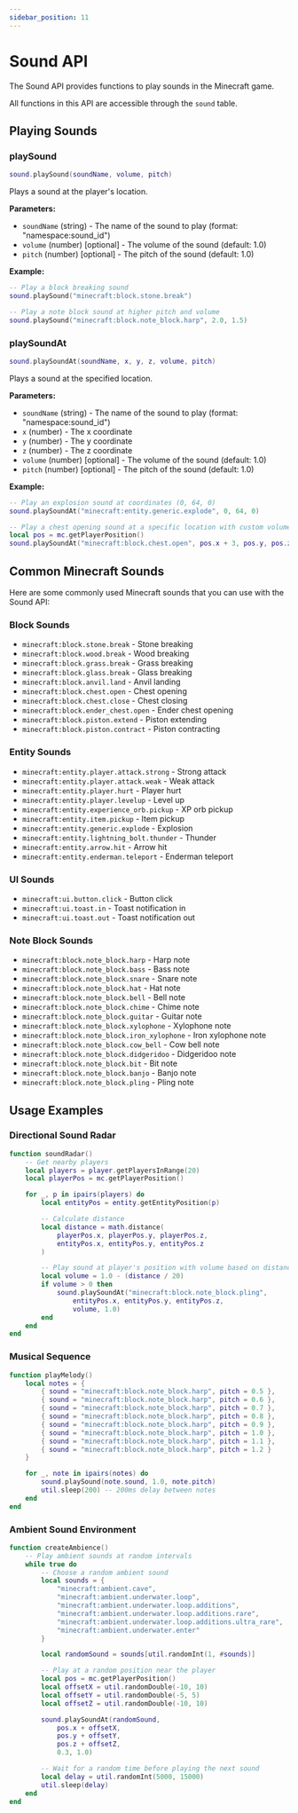 ```yaml
---
sidebar_position: 11
---
```


# Sound API

The Sound API provides functions to play sounds in the Minecraft game.

All functions in this API are accessible through the `sound` table.

## Playing Sounds

### playSound

```lua
sound.playSound(soundName, volume, pitch)
```

Plays a sound at the player's location.

**Parameters:**
- `soundName` (string) - The name of the sound to play (format: "namespace:sound_id")
- `volume` (number) [optional] - The volume of the sound (default: 1.0)
- `pitch` (number) [optional] - The pitch of the sound (default: 1.0)

**Example:**
```lua
-- Play a block breaking sound
sound.playSound("minecraft:block.stone.break")

-- Play a note block sound at higher pitch and volume
sound.playSound("minecraft:block.note_block.harp", 2.0, 1.5)
```

### playSoundAt

```lua
sound.playSoundAt(soundName, x, y, z, volume, pitch)
```

Plays a sound at the specified location.

**Parameters:**
- `soundName` (string) - The name of the sound to play (format: "namespace:sound_id")
- `x` (number) - The x coordinate
- `y` (number) - The y coordinate
- `z` (number) - The z coordinate
- `volume` (number) [optional] - The volume of the sound (default: 1.0)
- `pitch` (number) [optional] - The pitch of the sound (default: 1.0)

**Example:**
```lua
-- Play an explosion sound at coordinates (0, 64, 0)
sound.playSoundAt("minecraft:entity.generic.explode", 0, 64, 0)

-- Play a chest opening sound at a specific location with custom volume and pitch
local pos = mc.getPlayerPosition()
sound.playSoundAt("minecraft:block.chest.open", pos.x + 3, pos.y, pos.z, 0.5, 0.8)
```

## Common Minecraft Sounds

Here are some commonly used Minecraft sounds that you can use with the Sound API:

### Block Sounds
- `minecraft:block.stone.break` - Stone breaking
- `minecraft:block.wood.break` - Wood breaking
- `minecraft:block.grass.break` - Grass breaking
- `minecraft:block.glass.break` - Glass breaking
- `minecraft:block.anvil.land` - Anvil landing
- `minecraft:block.chest.open` - Chest opening
- `minecraft:block.chest.close` - Chest closing
- `minecraft:block.ender_chest.open` - Ender chest opening
- `minecraft:block.piston.extend` - Piston extending
- `minecraft:block.piston.contract` - Piston contracting

### Entity Sounds
- `minecraft:entity.player.attack.strong` - Strong attack
- `minecraft:entity.player.attack.weak` - Weak attack
- `minecraft:entity.player.hurt` - Player hurt
- `minecraft:entity.player.levelup` - Level up
- `minecraft:entity.experience_orb.pickup` - XP orb pickup
- `minecraft:entity.item.pickup` - Item pickup
- `minecraft:entity.generic.explode` - Explosion
- `minecraft:entity.lightning_bolt.thunder` - Thunder
- `minecraft:entity.arrow.hit` - Arrow hit
- `minecraft:entity.enderman.teleport` - Enderman teleport

### UI Sounds
- `minecraft:ui.button.click` - Button click
- `minecraft:ui.toast.in` - Toast notification in
- `minecraft:ui.toast.out` - Toast notification out

### Note Block Sounds
- `minecraft:block.note_block.harp` - Harp note
- `minecraft:block.note_block.bass` - Bass note
- `minecraft:block.note_block.snare` - Snare note
- `minecraft:block.note_block.hat` - Hat note
- `minecraft:block.note_block.bell` - Bell note
- `minecraft:block.note_block.chime` - Chime note
- `minecraft:block.note_block.guitar` - Guitar note
- `minecraft:block.note_block.xylophone` - Xylophone note
- `minecraft:block.note_block.iron_xylophone` - Iron xylophone note
- `minecraft:block.note_block.cow_bell` - Cow bell note
- `minecraft:block.note_block.didgeridoo` - Didgeridoo note
- `minecraft:block.note_block.bit` - Bit note
- `minecraft:block.note_block.banjo` - Banjo note
- `minecraft:block.note_block.pling` - Pling note

## Usage Examples

### Directional Sound Radar

```lua
function soundRadar()
    -- Get nearby players
    local players = player.getPlayersInRange(20)
    local playerPos = mc.getPlayerPosition()

    for _, p in ipairs(players) do
        local entityPos = entity.getEntityPosition(p)

        -- Calculate distance
        local distance = math.distance(
            playerPos.x, playerPos.y, playerPos.z,
            entityPos.x, entityPos.y, entityPos.z
        )

        -- Play sound at player's position with volume based on distance
        local volume = 1.0 - (distance / 20)
        if volume > 0 then
            sound.playSoundAt("minecraft:block.note_block.pling", 
                entityPos.x, entityPos.y, entityPos.z, 
                volume, 1.0)
        end
    end
end
```

### Musical Sequence

```lua
function playMelody()
    local notes = {
        { sound = "minecraft:block.note_block.harp", pitch = 0.5 },
        { sound = "minecraft:block.note_block.harp", pitch = 0.6 },
        { sound = "minecraft:block.note_block.harp", pitch = 0.7 },
        { sound = "minecraft:block.note_block.harp", pitch = 0.8 },
        { sound = "minecraft:block.note_block.harp", pitch = 0.9 },
        { sound = "minecraft:block.note_block.harp", pitch = 1.0 },
        { sound = "minecraft:block.note_block.harp", pitch = 1.1 },
        { sound = "minecraft:block.note_block.harp", pitch = 1.2 }
    }

    for _, note in ipairs(notes) do
        sound.playSound(note.sound, 1.0, note.pitch)
        util.sleep(200) -- 200ms delay between notes
    end
end
```

### Ambient Sound Environment

```lua
function createAmbience()
    -- Play ambient sounds at random intervals
    while true do
        -- Choose a random ambient sound
        local sounds = {
            "minecraft:ambient.cave",
            "minecraft:ambient.underwater.loop",
            "minecraft:ambient.underwater.loop.additions",
            "minecraft:ambient.underwater.loop.additions.rare",
            "minecraft:ambient.underwater.loop.additions.ultra_rare",
            "minecraft:ambient.underwater.enter"
        }

        local randomSound = sounds[util.randomInt(1, #sounds)]

        -- Play at a random position near the player
        local pos = mc.getPlayerPosition()
        local offsetX = util.randomDouble(-10, 10)
        local offsetY = util.randomDouble(-5, 5)
        local offsetZ = util.randomDouble(-10, 10)

        sound.playSoundAt(randomSound, 
            pos.x + offsetX, 
            pos.y + offsetY, 
            pos.z + offsetZ, 
            0.3, 1.0)

        -- Wait for a random time before playing the next sound
        local delay = util.randomInt(5000, 15000)
        util.sleep(delay)
    end
end
```
